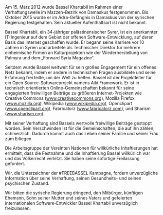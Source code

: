 Am 15. März 2012 wurde Bassel Khartabil im Rahmen einer Verhaftungswelle im Mazzeh-Bezirk von Damaskus festgenommen.
Bis Oktober 2015 wurde er im Adra-Gefängnis in Damaskus von der syrischen Regierung festgehalten.
Sein aktueller Aufenthaltsort ist nicht bekannt.

Bassel Khartabil, ein 34-jähriger palästinensischer Syrer, ist ein anerkannter IT-Ingenieur auf dem Gebiet der offenen Software-Entwicklung, auf deren Basis das Internet geschaffen wurde. Er begann seine Karriere vor 10 Jahren in Syrien und arbeitete als Technischer Direktor für mehrere einheimische Firmen an Kulturprojekten wie der Wiederherstellung von Palmyra und dem „Forward Syria Magazine“.

Seitdem wurde Bassel weltweit für sein großes Engagement für ein offenes Netz bekannt, indem er andere in technischen Fragen ausbildete und seine Erfahrung frei teilte, um der Welt zu helfen. Bassel ist der Projektleiter für ein Open Source-Softwareprojekt namens Aiki Framework. Er ist in technisch orientierten Online-Gemeinschaften bekannt für seine engagierten freiwilligen Beiträge zu größeren Internet-Projekten wie Creative Commons (www.creativecommons.org), Mozilla Firefox (www.mozilla.org), Wikipedia (www.wikipedia.org), Openclipart (www.openclipart.org), Fabricatorz (www.fabricatorz.com), und Sharism (www.sharism.org).

Mit seiner Verhaftung sind Bassels wertvolle freiwillige Beiträge gestoppt worden. Sein Verschwinden ist für die Gemeinschaften, die auf ihn zählen, schmerzlich. Dadurch kommt auch das Leben seiner Familie und seiner Frau zum Erliegen.

Die Arbeitsgruppe der Vereinten Nationen für willkürliche Inhaftierungen hat ermittelt, dass die Festnahme und die Inhaftierung Bassel willkürlich war und das Völkerrecht verletzt. Sie haben seine sofortige Freilassung gefordert.

Wir, die Unterzeichner der #FREEBASSEL Kampagne, fordern unverzügliche Information über seine Verhaftung, seinen Gesundheits- und seinen psychischen Zustand.

Wir bitten die syrische Regierung dringend, den Mitbürger, künftigen Ehemann, Sohn seiner Mutter und seines Vaters und gefeierten internationalen Software-Entwickler Bassel Khartabil unverzüglich freizulassen.
